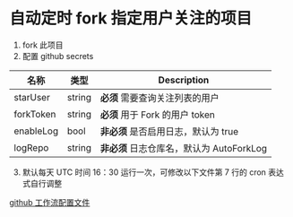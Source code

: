 # 自动定时 fork 指定用户关注的项目

1. fork 此项目
2. 配置 github secrets

| 名称      | 类型   | Description                               |
| --------- | ------ | ----------------------------------------- |
| starUser  | string | **必须** 需要查询关注列表的用户           |
| forkToken | string | **必须** 用于 Fork 的用户 token           |
| enableLog | bool   | **非必须** 是否启用日志，默认为 true      |
| logRepo   | string | **非必须** 日志仓库名，默认为 AutoForkLog |

3. 默认每天 UTC 时间 16：30 运行一次，可修改以下文件第 7 行的 cron 表达式自行调整

[github 工作流配置文件](./.github/workflows\auto_fork.yml)

